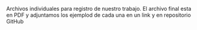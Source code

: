 Archivos individuales para registro de nuestro trabajo.
El archivo final esta en PDF
y adjuntamos los ejemplod de cada una en un link y en repositorio GitHub
</html>